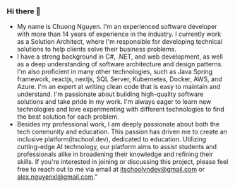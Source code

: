 ### Hi there 👋

- My name is Chuong Nguyen. I'm an experienced software developer with more than 14 years of experience in the industry. I currently work as a Solution Architect, where I'm responsible for developing technical solutions to help clients solve their business problems.
- I have a strong background in C#, .NET, and web development, as well as a deep understanding of software architecture and design patterns. I'm also proficient in many other technologies, such as Java Spring framework, reactjs, nextjs, SQL Server, Kubernetes, Docker, AWS, and Azure. I'm an expert at writing clean code that is easy to maintain and understand. I'm passionate about building high-quality software solutions and take pride in my work. I'm always eager to learn new technologies and love experimenting with different technologies to find the best solution for each problem.
- Besides my professional work, I am deeply passionate about both the tech community and education. This passion has driven me to create an inclusive platform(itschool.dev), dedicated to education. Utilizing cutting-edge AI technology, our platform aims to assist students and professionals alike in broadening their knowledge and refining their skills. If you're interested in joining or discussing this project, please feel free to reach out to me via email at itschoolvndev@gmail.com or alex.nguyenxl@gmail.com."
<!--
**chuongxl/chuongxl** is a ✨ _special_ ✨ repository because its `README.md` (this file) appears on your GitHub profile.

Here are some ideas to get you started:

- 🔭 I’m currently working on ...
- 🌱 I’m currently learning ...
- 👯 I’m looking to collaborate on ...
- 🤔 I’m looking for help with ...
- 💬 Ask me about ...
- 📫 How to reach me: ...
- 😄 Pronouns: ...
- ⚡ Fun fact: ...
-->
